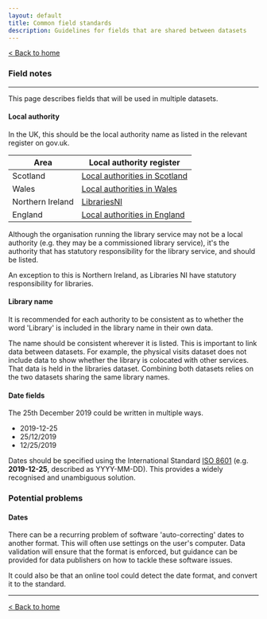 ```yaml
---
layout: default
title: Common field standards
description: Guidelines for fields that are shared between datasets
---
```


[&lt; Back to home](./)

### Field notes

---

This page describes fields that will be used in multiple datasets.

#### Local authority

In the UK, this should be the local authority name as listed in the relevant register on gov.uk.

| Area | Local authority register |
| ---- | ------------------------ |
| Scotland | [Local authorities in Scotland](https://www.registers.service.gov.uk/registers/local-authority-sct) |
| Wales | [Local authorities in Wales](https://www.registers.service.gov.uk/registers/principal-local-authority) |
| Northern Ireland | [LibrariesNI](https://www.librariesni.org.uk) |
| England | [Local authorities in England](https://www.registers.service.gov.uk/registers/local-authority-eng) |

Although the organisation running the library service may not be a local authority (e.g. they may be a commissioned library service), it's the authority that has statutory responsibility for the library service, and should be listed.

An exception to this is Northern Ireland, as Libraries NI have statutory responsibility for libraries.

#### Library name

It is recommended for each authority to be consistent as to whether the word 'Library' is included in the library name in their own data.

The name should be consistent wherever it is listed. This is important to link data between datasets. For example, the physical visits dataset does not include data to show whether the library is colocated with other services. That data is held in the libraries dataset. Combining both datasets relies on the two datasets sharing the same library names.

#### Date fields

The 25th December 2019 could be written in multiple ways.

- 2019-12-25
- 25/12/2019
- 12/25/2019

Dates should be specified using the International Standard [ISO 8601](https://www.iso.org/iso-8601-date-and-time-format.html) (e.g. **2019-12-25**, described as YYYY-MM-DD). This provides a widely recognised and unambiguous solution.

### Potential problems

#### Dates

There can be a recurring problem of software 'auto-correcting' dates to another format. This will often use settings on the user's computer. Data validation will ensure that the format is enforced, but guidance can be provided for data publishers on how to tackle these software issues.

It could also be that an online tool could detect the date format, and convert it to the standard.

---

[&lt; Back to home](./)
